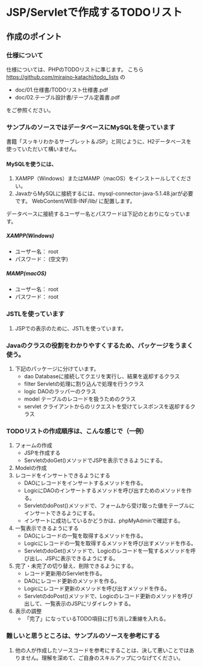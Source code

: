 # JSP/Servletで作成するTODOリスト

## 作成のポイント

### 仕様について
仕様については、PHPのTODOリストに準じます。
こちら
https://github.com/miraino-katachi/todo_lists
の
- doc/01.仕様書/TODOリスト仕様書.pdf
- doc/02.テーブル設計書/テーブル定義書.pdf

をご参照ください。

### サンプルのソースではデータベースにMySQLを使っています

書籍「スッキリわかるサーブレット＆JSP」と同じように、H2データベースを使っていただいて構いません。

#### MySQLを使うには、
1. XAMPP（Windows）またはMAMP（macOS）をインストールしてください。
2. JavaからMySQLに接続するには、mysql-connector-java-5.1.48.jarが必要です。
WebContent/WEB-INF/lib/
に配置します。

データベースに接続するユーザー名とパスワードは下記のとおりになっています。
##### XAMPP(Windows)
- ユーザー名： root
- パスワード： (空文字)

##### MAMP(macOS)
- ユーザー名： root
- パスワード： root

### JSTLを使っています
1. JSPでの表示のために、JSTLを使っています。

### Javaのクラスの役割をわかりやすくするため、パッケージをうまく使う。
1. 下記のパッケージに分けています。
   - dao      Databaseに接続してクエリを実行し、結果を返却するクラス
   - filter   Servletの処理に割り込んで処理を行うクラス
   - logic    DAOのラッパーのクラス
   - model    テーブルのレコードを扱うためのクラス
   - servlet  クライアントからのリクエストを受けてレスポンスを返却するクラス

### TODOリストの作成順序は、こんな感じで（一例）
1. フォームの作成
   - JSPを作成する
   - ServletのdoGet()メソッドでJSPを表示できるようにする。
2. Modelの作成
3. レコードをインサートできるようにする
   - DAOにレコードをインサートするメソッドを作る。
   - LogicにDAOのインサートするメソッドを呼び出すためのメソッドを作る。
   - ServletのdoPost()メソッドで、フォームから受け取った値をテーブルにインサートできるようにする。
   - インサートに成功しているかどうかは、phpMyAdminで確認する。
4. 一覧表示できるようにする
   - DAOにレコードの一覧を取得するメソッドを作る。
   - Logicにレコードの一覧を取得するメソッドを呼び出すメソッドを作る。
   - ServletのdoGet()メソッドで、Logicのレコードを一覧するメソッドを呼び出し、JSPに表示できるようにする。
5. 完了・未完了の切り替え、削除できるようにする。
   - レコード更新用のServletを作る。
   - DAOにレコード更新のメソッドを作る。
   - Logicにレコード更新のメソッドを呼び出すメソッドを作る。
   - ServletのdoPost()メソッドで、Logicのレコード更新のメソッドを呼び出して、一覧表示のJSPにリダイレクトする。
6. 表示の調整
   - 「完了」になっているTODO項目に打ち消し2重線を入れる。

### 難しいと思うところは、サンプルのソースを参考にする
1. 他の人が作成したソースコードを参考にすることは、決して悪いことではありません。理解を深めて、ご自身のスキルアップにつなげてください。
